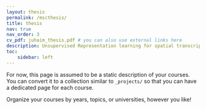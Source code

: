 ```yaml
---
layout: thesis
permalink: /mscthesis/
title: thesis
nav: true
nav_order: 3
cv_pdf: juhaim_thesis.pdf # you can also use external links here
description: Unsupervised Representation learning for spatial transcriptomics
toc:
    sidebar: left
---
```


For now, this page is assumed to be a static description of your courses. You can convert it to a collection similar to `_projects/` so that you can have a dedicated page for each course.

Organize your courses by years, topics, or universities, however you like!
